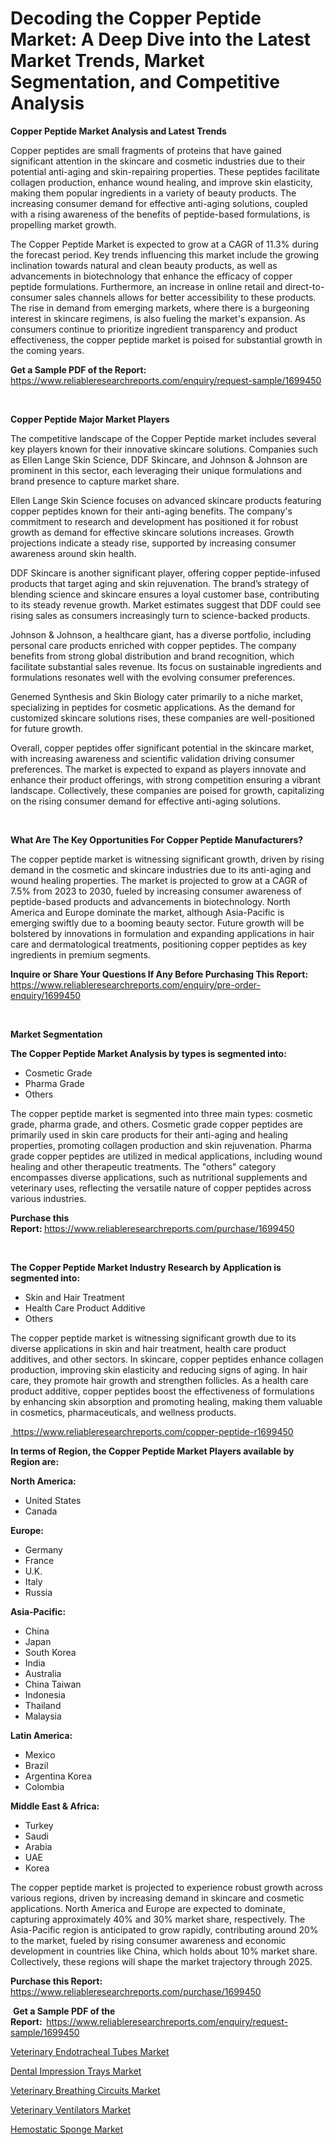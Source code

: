 <p><h1>Decoding the Copper Peptide Market: A Deep Dive into the Latest Market Trends, Market Segmentation, and Competitive Analysis</h1></p><p><strong>Copper Peptide Market Analysis and Latest Trends</strong></p>
<p><p>Copper peptides are small fragments of proteins that have gained significant attention in the skincare and cosmetic industries due to their potential anti-aging and skin-repairing properties. These peptides facilitate collagen production, enhance wound healing, and improve skin elasticity, making them popular ingredients in a variety of beauty products. The increasing consumer demand for effective anti-aging solutions, coupled with a rising awareness of the benefits of peptide-based formulations, is propelling market growth.</p><p>The Copper Peptide Market is expected to grow at a CAGR of 11.3% during the forecast period. Key trends influencing this market include the growing inclination towards natural and clean beauty products, as well as advancements in biotechnology that enhance the efficacy of copper peptide formulations. Furthermore, an increase in online retail and direct-to-consumer sales channels allows for better accessibility to these products. The rise in demand from emerging markets, where there is a burgeoning interest in skincare regimens, is also fueling the market's expansion. As consumers continue to prioritize ingredient transparency and product effectiveness, the copper peptide market is poised for substantial growth in the coming years.</p></p>
<p><strong>Get a Sample PDF of the Report:&nbsp;</strong> <a href="https://www.reliableresearchreports.com/enquiry/request-sample/1699450?utm_campaign=1677&utm_medium=2&utm_source=Github&utm_content=ia&utm_term=20102024&utm_id=copper-peptide">https://www.reliableresearchreports.com/enquiry/request-sample/1699450</a></p>
<p>&nbsp;</p>
<p><strong>Copper Peptide Major Market Players</strong></p>
<p><p>The competitive landscape of the Copper Peptide market includes several key players known for their innovative skincare solutions. Companies such as Ellen Lange Skin Science, DDF Skincare, and Johnson & Johnson are prominent in this sector, each leveraging their unique formulations and brand presence to capture market share.</p><p>Ellen Lange Skin Science focuses on advanced skincare products featuring copper peptides known for their anti-aging benefits. The company's commitment to research and development has positioned it for robust growth as demand for effective skincare solutions increases. Growth projections indicate a steady rise, supported by increasing consumer awareness around skin health.</p><p>DDF Skincare is another significant player, offering copper peptide-infused products that target aging and skin rejuvenation. The brand’s strategy of blending science and skincare ensures a loyal customer base, contributing to its steady revenue growth. Market estimates suggest that DDF could see rising sales as consumers increasingly turn to science-backed products.</p><p>Johnson & Johnson, a healthcare giant, has a diverse portfolio, including personal care products enriched with copper peptides. The company benefits from strong global distribution and brand recognition, which facilitate substantial sales revenue. Its focus on sustainable ingredients and formulations resonates well with the evolving consumer preferences.</p><p>Genemed Synthesis and Skin Biology cater primarily to a niche market, specializing in peptides for cosmetic applications. As the demand for customized skincare solutions rises, these companies are well-positioned for future growth.</p><p>Overall, copper peptides offer significant potential in the skincare market, with increasing awareness and scientific validation driving consumer preferences. The market is expected to expand as players innovate and enhance their product offerings, with strong competition ensuring a vibrant landscape. Collectively, these companies are poised for growth, capitalizing on the rising consumer demand for effective anti-aging solutions.</p></p>
<p>&nbsp;</p>
<p><strong>What Are The Key Opportunities For Copper Peptide Manufacturers?</strong></p>
<p><p>The copper peptide market is witnessing significant growth, driven by rising demand in the cosmetic and skincare industries due to its anti-aging and wound healing properties. The market is projected to grow at a CAGR of 7.5% from 2023 to 2030, fueled by increasing consumer awareness of peptide-based products and advancements in biotechnology. North America and Europe dominate the market, although Asia-Pacific is emerging swiftly due to a booming beauty sector. Future growth will be bolstered by innovations in formulation and expanding applications in hair care and dermatological treatments, positioning copper peptides as key ingredients in premium segments.</p></p>
<p><strong>Inquire or Share Your Questions If Any Before Purchasing This Report:</strong> <a href="https://www.reliableresearchreports.com/enquiry/pre-order-enquiry/1699450?utm_campaign=1677&utm_medium=2&utm_source=Github&utm_content=ia&utm_term=20102024&utm_id=copper-peptide">https://www.reliableresearchreports.com/enquiry/pre-order-enquiry/1699450</a></p>
<p>&nbsp;</p>
<p><strong>Market Segmentation</strong></p>
<p><strong>The Copper Peptide Market Analysis by types is segmented into:</strong></p>
<p><ul><li>Cosmetic Grade</li><li>Pharma Grade</li><li>Others</li></ul></p>
<p><p>The copper peptide market is segmented into three main types: cosmetic grade, pharma grade, and others. Cosmetic grade copper peptides are primarily used in skin care products for their anti-aging and healing properties, promoting collagen production and skin rejuvenation. Pharma grade copper peptides are utilized in medical applications, including wound healing and other therapeutic treatments. The "others" category encompasses diverse applications, such as nutritional supplements and veterinary uses, reflecting the versatile nature of copper peptides across various industries.</p></p>
<p><strong>Purchase this Report:&nbsp;</strong><a href="https://www.reliableresearchreports.com/purchase/1699450?utm_campaign=1677&utm_medium=2&utm_source=Github&utm_content=ia&utm_term=20102024&utm_id=copper-peptide">https://www.reliableresearchreports.com/purchase/1699450</a></p>
<p>&nbsp;</p>
<p><strong>The Copper Peptide Market Industry Research by Application is segmented into:</strong></p>
<p><ul><li>Skin and Hair Treatment</li><li>Health Care Product Additive</li><li>Others</li></ul></p>
<p><p>The copper peptide market is witnessing significant growth due to its diverse applications in skin and hair treatment, health care product additives, and other sectors. In skincare, copper peptides enhance collagen production, improving skin elasticity and reducing signs of aging. In hair care, they promote hair growth and strengthen follicles. As a health care product additive, copper peptides boost the effectiveness of formulations by enhancing skin absorption and promoting healing, making them valuable in cosmetics, pharmaceuticals, and wellness products.</p></p>
<p><a href="https://www.reliableresearchreports.com/copper-peptide-r1699450?utm_campaign=1677&utm_medium=2&utm_source=Github&utm_content=ia&utm_term=20102024&utm_id=copper-peptide">&nbsp;https://www.reliableresearchreports.com/copper-peptide-r1699450</a></p>
<p><strong>In terms of Region, the Copper Peptide Market Players available by Region are:</strong></p>
<p>
    <p> <strong> North America: </strong>
        <ul>
            <li>United States</li>
            <li>Canada</li>
        </ul>
        </p> 
    <p> <strong> Europe: </strong>
        <ul>
            <li>Germany</li>
            <li>France</li>
            <li>U.K.</li>
            <li>Italy</li>
            <li>Russia</li>
        </ul>
        </p> 
    <p> <strong> Asia-Pacific: </strong>
        <ul>
            <li>China</li>
            <li>Japan</li>
            <li>South Korea</li>
            <li>India</li>
            <li>Australia</li>
            <li>China Taiwan</li>
            <li>Indonesia</li>
            <li>Thailand</li>
            <li>Malaysia</li>
        </ul>
        </p> 
    <p> <strong> Latin America: </strong>
        <ul>
            <li>Mexico</li>
            <li>Brazil</li>
            <li>Argentina Korea</li>
            <li>Colombia</li>
        </ul>
        </p> 
    <p> <strong> Middle East & Africa: </strong>
        <ul>
            <li>Turkey</li>
            <li>Saudi</li>
            <li>Arabia</li>
            <li>UAE</li>
            <li>Korea</li>
        </ul>
    </p>
    </p>
<p><p>The copper peptide market is projected to experience robust growth across various regions, driven by increasing demand in skincare and cosmetic applications. North America and Europe are expected to dominate, capturing approximately 40% and 30% market share, respectively. The Asia-Pacific region is anticipated to grow rapidly, contributing around 20% to the market, fueled by rising consumer awareness and economic development in countries like China, which holds about 10% market share. Collectively, these regions will shape the market trajectory through 2025.</p></p>
<p><strong>Purchase this Report: </strong><a href="https://www.reliableresearchreports.com/purchase/1699450?utm_campaign=1677&utm_medium=2&utm_source=Github&utm_content=ia&utm_term=20102024&utm_id=copper-peptide">https://www.reliableresearchreports.com/purchase/1699450</a></p>
<p>&nbsp;<strong>Get a Sample PDF of the Report:&nbsp;&nbsp;</strong><a href="https://www.reliableresearchreports.com/enquiry/request-sample/1699450?utm_campaign=1677&utm_medium=2&utm_source=Github&utm_content=ia&utm_term=20102024&utm_id=copper-peptide">https://www.reliableresearchreports.com/enquiry/request-sample/1699450</a></p>
<p><strong></strong></p>
<p><p><a href="https://www.linkedin.com/pulse/emerging-trends-veterinary-endotracheal-tubes-market-global-ewxbe?utm_campaign=1677&utm_medium=2&utm_source=Github&utm_content=ia&utm_term=20102024&utm_id=copper-peptide">Veterinary Endotracheal Tubes Market</a></p><p><a href="https://www.linkedin.com/pulse/decoding-dental-impression-trays-market-signals-growth-algorithms-wsxxe?utm_campaign=1677&utm_medium=2&utm_source=Github&utm_content=ia&utm_term=20102024&utm_id=copper-peptide">Dental Impression Trays Market</a></p><p><a href="https://www.linkedin.com/pulse/veterinary-breathing-circuits-market-report-product-type-end-4yjve?utm_campaign=1677&utm_medium=2&utm_source=Github&utm_content=ia&utm_term=20102024&utm_id=copper-peptide">Veterinary Breathing Circuits Market</a></p><p><a href="https://www.linkedin.com/pulse/veterinary-ventilators-market-trends-detailed-study-its-segmentation-ggvye?utm_campaign=1677&utm_medium=2&utm_source=Github&utm_content=ia&utm_term=20102024&utm_id=copper-peptide">Veterinary Ventilators Market</a></p><p><a href="https://www.linkedin.com/pulse/opportunities-challenges-hemostatic-sponge-market-strategic-insights-3wrse?utm_campaign=1677&utm_medium=2&utm_source=Github&utm_content=ia&utm_term=20102024&utm_id=copper-peptide">Hemostatic Sponge Market</a></p></p>